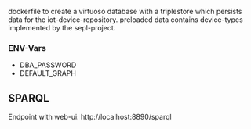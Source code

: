 dockerfile to create a virtuoso database with a triplestore which persists data for the iot-device-repository.
preloaded data contains device-types implemented by the sepl-project. 

### ENV-Vars

- DBA_PASSWORD
- DEFAULT_GRAPH

## SPARQL

Endpoint with web-ui: http://localhost:8890/sparql

